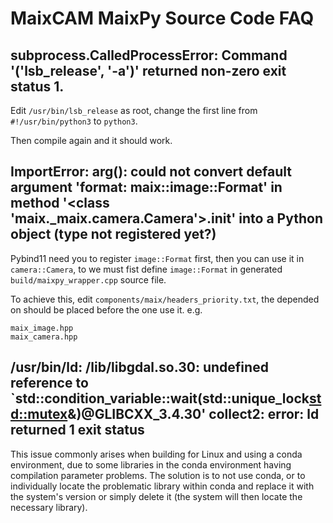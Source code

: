 MaixCAM MaixPy Source Code FAQ
===

## subprocess.CalledProcessError: Command '('lsb_release', '-a')' returned non-zero exit status 1.

Edit `/usr/bin/lsb_release` as root, change the first line from `#!/usr/bin/python3` to `python3`.

Then compile again and it should work.

## ImportError: arg(): could not convert default argument 'format: maix::image::Format' in method '<class 'maix._maix.camera.Camera'>.__init__' into a Python object (type not registered yet?)

Pybind11 need you to register `image::Format` first, then you can use it in `camera::Camera`, to we must fist define `image::Format` in generated `build/maixpy_wrapper.cpp` source file.

To achieve this, edit `components/maix/headers_priority.txt`, the depended on should be placed before the one use it.
e.g.
```
maix_image.hpp
maix_camera.hpp
```

## /usr/bin/ld: /lib/libgdal.so.30: undefined reference to `std::condition_variable::wait(std::unique_lock<std::mutex>&)@GLIBCXX_3.4.30' collect2: error: ld returned 1 exit status

This issue commonly arises when building for Linux and using a conda environment, due to some libraries in the conda environment having compilation parameter problems. The solution is to not use conda, or to individually locate the problematic library within conda and replace it with the system's version or simply delete it (the system will then locate the necessary library).

